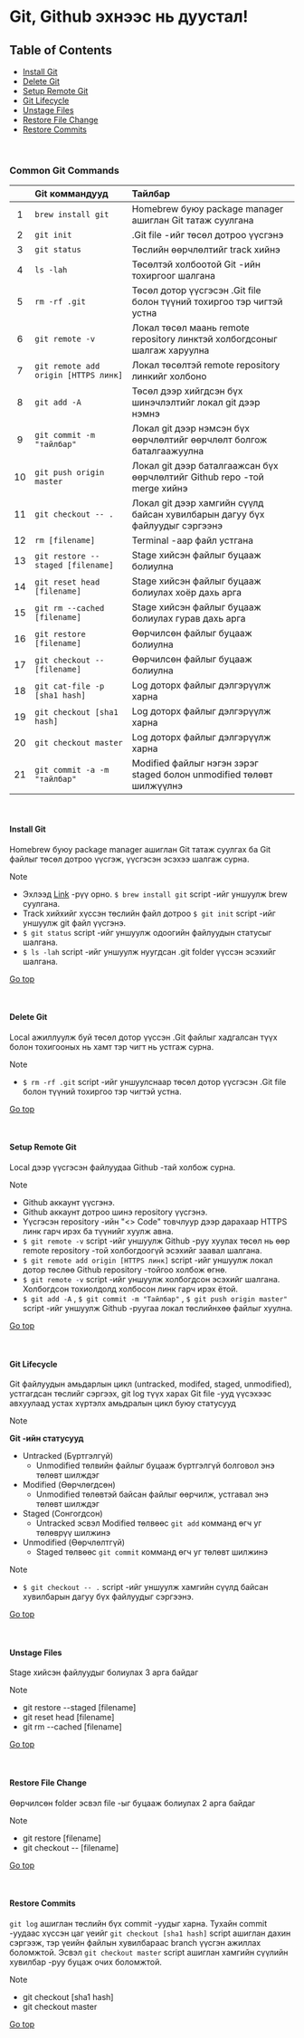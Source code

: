# Git, Github эхнээс нь дуустал!

## Table of Contents

- [Install Git](#install-git)
- [Delete Git](#delete-git)
- [Setup Remote Git](#setup-remote-git)
- [Git Lifecycle](#git-lifecycle)
- [Unstage Files](#unstage-files)
- [Restore File Change](#restore-file-change)
- [Restore Commits](#restore-commits)

<br>

### Common Git Commands

|     | Git коммандууд                       | Тайлбар                                                                     |
| :-: | :----------------------------------- | :-------------------------------------------------------------------------- |
|  1  | `brew install git`                   | Homebrew буюу package manager ашиглан Git татаж суулгана                    |
|  2  | `git init`                           | .Git file -ийг төсөл дотроо үүсгэнэ                                         |
|  3  | `git status`                         | Төслийн өөрчлөлтийг track хийнэ                                             |
|  4  | `ls -lah`                            | Төсөлтэй холбоотой Git -ийн тохиргоог шалгана                               |
|  5  | `rm -rf .git`                        | Төсөл дотор үүсгэсэн .Git file болон түүний тохиргоо тэр чигтэй устна       |
|  6  | `git remote -v`                      | Локал төсөл маань remote repository линктэй холбогдсоныг шалгаж харуулна    |
|  7  | `git remote add origin [HTTPS линк]` | Локал төсөлтэй remote repository линкийг холбоно                            |
|  8  | `git add -A`                         | Төсөл дээр хийгдсэн бүх шинэчлэлтийг локал git дээр нэмнэ                   |
|  9  | `git commit -m "тайлбар"`            | Локал git дээр нэмсэн бүх өөрчлөлтийг өөрчлөлт болгож баталгаажуулна        |
| 10  | `git push origin master`             | Локал git дээр баталгаажсан бүх өөрчлөлтийг Github repo -той merge хийнэ    |
| 11  | `git checkout -- .`                  | Локал git дээр хамгийн сүүлд байсан хувилбарын дагуу бүх файлуудыг сэргээнэ |
| 12  | `rm [filename]`                      | Terminal -аар файл устгана                                                  |
| 13  | `git restore --staged [filename]`    | Stage хийсэн файлыг буцааж болиулна                                         |
| 14  | `git reset head [filename]`          | Stage хийсэн файлыг буцааж болиулах хоёр дахь арга                          |
| 15  | `git rm --cached [filename]`         | Stage хийсэн файлыг буцааж болиулах гурав дахь арга                         |
| 16  | `git restore [filename]`             | Өөрчилсөн файлыг буцааж болиулна                                            |
| 17  | `git checkout -- [filename]`         | Өөрчилсөн файлыг буцааж болиулна                                            |
| 18  | `git cat-file -p [sha1 hash]`        | Log доторх файлыг дэлгэрүүлж харна                                          |
| 19  | `git checkout [sha1 hash]`           | Log доторх файлыг дэлгэрүүлж харна                                          |
| 20  | `git checkout master`                | Log доторх файлыг дэлгэрүүлж харна                                          |
| 21  | `git commit -a -m "тайлбар"`         | Modified файлыг нэгэн зэрэг staged болон unmodified төлөвт шилжүүлнэ        |

<br>

#### Install Git

Homebrew буюу package manager ашиглан Git татаж суулгах ба Git файлыг төсөл дотроо үүсгэж, үүсгэсэн эсэхээ шалгаж сурна.

> [!NOTE]
>
> - Эхлээд [Link](https://git-scm.com/downloads/mac) -рүү орно. `$ brew install git` script -ийг уншуулж brew суулгана.
> - Track хийхийг хүссэн төслийн файл дотроо `$ git init` script -ийг уншуулж git файл үүсгэнэ.
> - `$ git status` script -ийг уншуулж одоогийн файлуудын статусыг шалгана.
> - `$ ls -lah` script -ийг уншуулж нуугдсан .git folder үүссэн эсэхийг шалгана.

[Go top](#table-of-contents)

<br>

#### Delete Git

Local ажиллуулж буй төсөл дотор үүссэн .Git файлыг хадгалсан түүх болон тохигооных нь хамт тэр чигт нь устгаж сурна.

> [!NOTE]
>
> - `$ rm -rf .git` script -ийг уншуулснаар төсөл дотор үүсгэсэн .Git file болон түүний тохиргоо тэр чигтэй устна.

[Go top](#table-of-contents)

<br>

#### Setup Remote Git

Local дээр үүсгэсэн файлуудаа Github -тай холбож сурна.

> [!NOTE]
>
> - Github аккаунт үүсгэнэ.
> - Github аккаунт дотроо шинэ repository үүсгэнэ.
> - Үүсгэсэн repository -ийн "<> Code" товчлуур дээр дарахаар HTTPS линк гарч ирэх ба түүнийг хуулж авна.
> - `$ git remote -v` script -ийг уншуулж Github -руу хуулах төсөл нь өөр remote repository -той холбогдоогүй эсэхийг заавал шалгана.
> - `$ git remote add origin [HTTPS линк]` script -ийг уншуулж локал дотор төслөө Github repository -тойгоо холбож өгнө.
> - `$ git remote -v` script -ийг уншуулж холбогдсон эсэхийг шалгана. Холбогдсон тохиолдолд холбосон линк гарч ирэх ётой.
> - `$ git add -A` , `$ git commit -m "Тайлбар"` , `$ git push origin master"` script -ийг уншуулж Github -руугаа локал төслийнхөө файлыг хуулна.

[Go top](#table-of-contents)

<br>

#### Git Lifecycle

Git файлуудын амьдарлын цикл (untracked, modifed, staged, unmodified), устгагдсан төслийг сэргээх, git log түүх харах
Git file -ууд үүсэхээс авхуулаад устах хүртэлх амьдралын цикл буюу статусууд

> [!NOTE]
>
> **Git -ийн статусууд**
>
> - Untracked (Бүртгэлгүй)
>   - Unmodified төлвийн файлыг буцааж бүртгэлгүй болговол энэ төлөвт шилждэг
> - Modified (Өөрчлөгдсөн)
>   - Unmodified төлөвтэй байсан файлыг өөрчилж, устгавал энэ төлөвт шилждэг
> - Staged (Сонгогдсон)
>   - Untracked эсвэл Modified төлвөөс `git add` комманд өгч уг төлөврүү шилжинэ
> - Unmodified (Өөрчлөлтгүй)
>   - Staged төлвөөс `git commit` комманд өгч уг төлөвт шилжинэ

> [!NOTE]
>
> - `$ git checkout -- .` script -ийг уншуулж хамгийн сүүлд байсан хувилбарын дагуу бүх файлуудыг сэргээнэ.

[Go top](#table-of-contents)

<br>

#### Unstage Files

Stage хийсэн файлуудыг болиулах 3 арга байдаг

> [!NOTE]
>
> - git restore --staged [filename]
> - git reset head [filename]
> - git rm --cached [filename]

[Go top](#table-of-contents)

<br>

#### Restore File Change

Өөрчилсөн folder эсвэл file -ыг буцааж болиулах 2 арга байдаг

> [!NOTE]
>
> - git restore [filename]
> - git checkout -- [filename]

[Go top](#table-of-contents)

<br>

#### Restore Commits

`git log` ашиглан төслийн бүх commit -уудыг харна. Тухайн commit -уудаас хүссэн цаг үеийг `git checkout [sha1 hash]` script ашиглан дахин сэргээж, тэр үеийн файлын хувилбараас branch үүсгэн ажиллах боломжтой. Эсвэл `git checkout master` script ашиглан хамгийн сүүлийн хувилбар -руу буцаж очих боломжтой.

> [!NOTE]
>
> - git checkout [sha1 hash]
> - git checkout master

[Go top](#table-of-contents)

<br>
